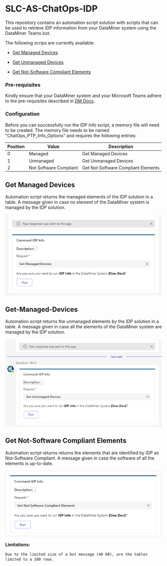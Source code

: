 # SLC-AS-ChatOps-IDP

This repository contains an automation script solution with scripts that can be used to retrieve IDP information from your DataMiner system using the DataMiner Teams bot.

The following scrips are currently available:

- [Get Managed Devices](#Get-Managed-Devices)

- [Get Unmanaged Devices](#Get-Unmanaged-Devices)

- [Get Not-Software Compliant Elements](#Get-Not-Software-Compliant-Elements)

### Pre-requisites

Kindly ensure that your DataMiner system and your Microsoft Teams adhere to the pre-requisites described in [DM Docs](https://docs.dataminer.services/user-guide/Cloud_Platform/TeamsBot/Microsoft_Teams_Chat_Integration.html#server-side-prerequisites).

### Configuration

Before you can successfully run the IDP Info script, a memory file will need to be created.
The memory file needs to be named "ChatOps_PTP_Info_Options" and requires the following entries:

| Position | Value | Description |
|--|--|--|
| 0 | Managed | Get Managed Devices |
| 1 | Unmanaged | Get Unmanaged Devices |
| 2 | Not Software Compliant | Get Not Software Compliant Elements |

## Get Managed Devices

Automation script returns the managed elements of the IDP solution in a table. A message given in case no element of the DataMiner system is managed by the IDP solution.

![Example get managed devices](/Documentation/Chatbot_IDP_Info_Managed.gif)

## Get-Managed-Devices

Automation script returns the unmanaged elements by the IDP solution in a table. A message given in case all the elements of the DataMiner system are managed by the IDP solution.

![Example get unmanaged devices](/Documentation/Chatbot_IDP_Info_Unmanaged.gif)

## Get Not-Software Compliant Elements

Automation script returns returns the elements that are identified by IDP as Not-Software Compliant. A message given in case the software of all the elements is up-to-date.

![Example get not-software compliant elements](/Documentation/Chatbot_IDP_Info_Software.gif)

**Limitations:**

    Due to the limited size of a bot message (40 KB), are the tables limited to a 100 rows.